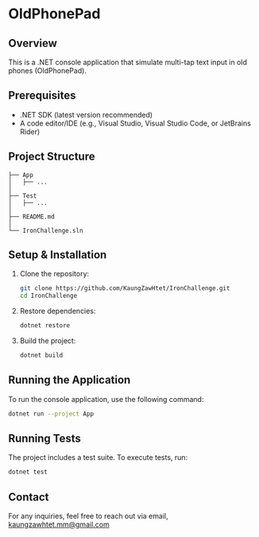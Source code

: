 # OldPhonePad

## Overview
This is a .NET console application that simulate multi-tap text input in old phones (OldPhonePad).

## Prerequisites
- .NET SDK (latest version recommended)
- A code editor/IDE (e.g., Visual Studio, Visual Studio Code, or JetBrains Rider)

## Project Structure
```
├── App
│   ├── ...
│
├── Test
│   ├── ...
│
├── README.md
│
└── IronChallenge.sln
```

## Setup & Installation
1. Clone the repository:
   ```sh
   git clone https://github.com/KaungZawHtet/IronChallenge.git
   cd IronChallenge
   ```

2. Restore dependencies:
   ```sh
   dotnet restore
   ```

3. Build the project:
   ```sh
   dotnet build
   ```

## Running the Application
To run the console application, use the following command:
```sh
dotnet run --project App
```

## Running Tests
The project includes a test suite. To execute tests, run:
```sh
dotnet test
```

## Contact
For any inquiries, feel free to reach out via email, kaungzawhtet.mm@gmail.com 
